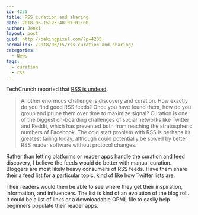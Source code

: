 ```yaml
---
id: 4235
title: RSS curation and sharing
date: 2018-06-15T23:48:07+01:00
author: Jenxi
layout: post
guid: http://bakingpixel.com/?p=4235
permalink: /2018/06/15/rss-curation-and-sharing/
categories:
  - News
tags:
  - curation
  - rss
---
```

TechCrunch reported that [RSS is undead](https://techcrunch.com/2018/04/07/rss-is-undead/).

> Another enormous challenge is discovery and curation. How exactly do you find good RSS feeds? Once you have found them, how do you group and prune them over time to maximize signal? Curation is one of the biggest on-boarding challenges of social networks like Twitter and Reddit, which has prevented both from reaching the stratospheric numbers of Facebook. The cold start problem with RSS is perhaps its greatest failing today, although could potentially be solved by better RSS reader software without protocol changes. 

Rather than letting platforms or reader apps handle the curation and feed discovery, I believe the feeds would do better with manual curation. Bloggers are most likely heavy consumers of RSS feeds. Have them share their a feed list for a particular topic, kind of like how Twitter lists are.

Their readers would then be able to see where they get their inspiration, information, and influencers. The list is kind of an evolution of the blog roll. It could be a list of links or a downloadable OPML file to easily help beginners populate their reader apps.